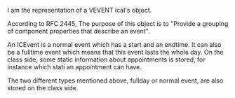 I am the representation of a VEVENT ical's object.

According to RFC 2445,
The purpose of this object is to "Provide a grouping of component properties that describe an event".

An ICEvent is a normal event which has a start and an endtime.
It can also be a fulltime event which means that this event lasts the whole day.
On the class side, some static information about appointments is stored, for instance which stati an appointment can have.

The two different types mentioned above, fullday or normal event, are also stored on the class side.